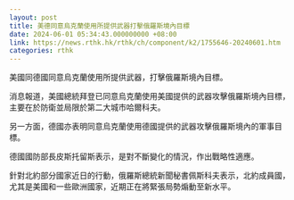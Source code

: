```yaml
---
layout: post
title: 美德同意烏克蘭使用所提供武器打擊俄羅斯境內目標
date: 2024-06-01 05:34:43.000000000 +08:00
link: https://news.rthk.hk/rthk/ch/component/k2/1755646-20240601.htm
categories: rthk
---
```


美國同德國同意烏克蘭使用所提供武器，打擊俄羅斯境內目標。

消息報道，美國總統拜登已同意烏克蘭使用美國提供的武器攻擊俄羅斯境內目標，主要在於防衛並局限於第二大城市哈爾科夫。

另一方面，德國亦表明同意烏克蘭使用德國提供的武器攻擊俄羅斯境內的軍事目標。

德國國防部長皮斯托留斯表示，是對不斷變化的情況，作出戰略性適應。

針對北約部分國家近日的行動，俄羅斯總統新聞秘書佩斯科夫表示，北約成員國，尤其是美國和一些歐洲國家，近期正在將緊張局勢煽動至新水平。
